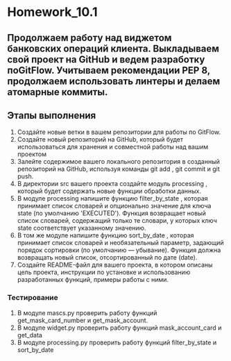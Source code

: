 # Homework_10.1

## Продолжаем работу над виджетом банковских операций клиента. Выкладываем свой проект на GitHub и ведем разработку поGitFlow. Учитываем рекомендации PEP 8, продолжаем использовать линтеры и делаем атомарные коммиты.

## Этапы выполнения
1. Создайте новые ветки в вашем репозитории для работы по GitFlow.
2. Создайте новый репозиторий на GitHub, который будет использоваться для хранения и совместной работы над вашим проектом
3. Залейте содержимое вашего локального репозитория в созданный репозиторий на GitHub, используя команды 
   git add , git commit и git push.
4. В директории src вашего проекта создайте модуль processing , который будет содержать новые функции обработки данных.
5. В модуле processing напишите функцию filter_by_state , которая принимает список словарей и опционально значение 
   для ключа state (по умолчанию 'EXECUTED'). Функция возвращает новый список словарей, содержащий только те словари, 
   у которых ключ state соответствует указанному значению.
6. В том же модуле напишите функцию sort_by_date , которая принимает список словарей и необязательный параметр,
   задающий порядок сортировки (по умолчанию — убывание). Функция должна возвращать новый список, отсортированный 
   по дате (date).
7. Создайте README-файл для вашего проекта, в котором описаны цель проекта, инструкции по установке и использованию 
   разработанных функций, примеры работы с ними.

### Тестирование
1. В модуле mascs.py проверить работу функций get_mask_card_number и get_mask_account.
2. В модуле widget.py проверить работу функций mask_account_card и get_data
3. В модуле processing.py проверить работу функций filter_by_state и sort_by_date

